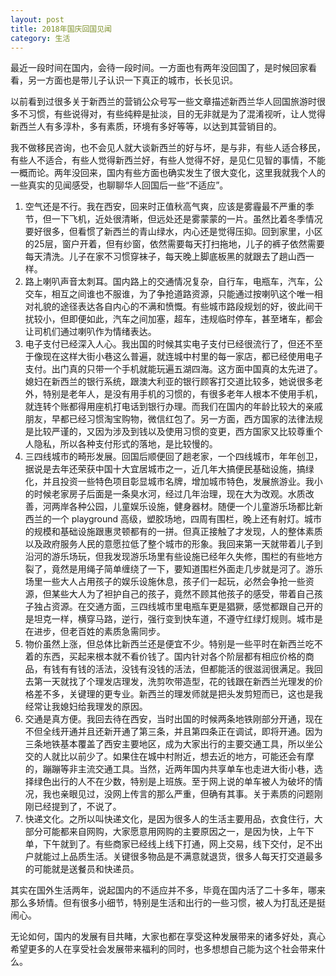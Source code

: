 ```yaml
---
layout: post
title: 2018年国庆回国见闻
category: 生活
---
```


最近一段时间在国内，会待一段时间。一方面也有两年没回国了，是时候回家看看，另一方面也是带儿子认识一下真正的城市，长长见识。

以前看到过很多关于新西兰的营销公众号写一些文章描述新西兰华人回国旅游时很多不习惯，有些说得对，有些纯粹是扯淡，目的无非就是为了混淆视听，让人觉得新西兰人有多淳朴，多有素质，环境有多好等等，以达到其营销目的。

我不做移民咨询，也不会见人就大谈新西兰的好与坏，是与非，有些人适合移民，有些人不适合，有些人觉得新西兰好，有些人觉得不好，是见仁见智的事情，不能一概而论。两年没回来，国内有些方面也确实发生了很大变化，这里我就我个人的一些真实的见闻感受，也聊聊华人回国后一些“不适应”。

1. 空气还是不行。我在西安，回来时正值秋高气爽，应该是雾霾最不严重的季节，但一下飞机，近处很清晰，但远处还是雾蒙蒙的一片。虽然比着冬季情况要好很多，但看惯了新西兰的青山绿水，内心还是觉得压抑。回到家里，小区的25层，窗户开着，但有纱窗，依然需要每天打扫拖地，儿子的裤子依然需要每天清洗。儿子在家不习惯穿袜子，每天晚上脚底板黑的就跟去了趟山西一样。
2. 路上喇叭声音太刺耳。国内路上的交通情况复杂，自行车，电瓶车，汽车，公交车，相互之间谁也不服谁，为了争抢道路资源，只能通过按喇叭这个唯一相对礼貌的途径表达各自内心的不满和愤慨。有些城市路段规划的好，彼此间干扰较小，但即便如此，汽车之间加塞，超车，违规临时停车，甚至堵车，都会让司机们通过喇叭作为情绪表达。
3. 电子支付已经深入人心。我出国的时候其实电子支付已经很流行了，但还不至于像现在这样大街小巷这么普遍，就连城中村里的每一家店，都已经使用电子支付。出门真的只带一个手机就能玩遍五湖四海。这方面中国真的太先进了。媳妇在新西兰的银行系统，跟澳大利亚的银行顾客打交道比较多，她说很多老外，特别是老年人，是没有用手机的习惯的，有很多老年人根本不使用手机，就连转个账都得用座机打电话到银行办理。而我们在国内的年龄比较大的亲戚朋友，早都已经习惯淘宝购物，微信红包了。另一方面，西方国家的法律法规是比较严谨的，又因为涉及到钱以及使用习惯的变更，西方国家又比较尊重个人隐私，所以各种支付形式的落地，是比较慢的。
4. 三四线城市的畸形发展。回国后顺便回了趟老家，一个四线城市，年年创卫，据说是去年还荣获中国十大宜居城市之一，近几年大搞便民基础设施，搞绿化，并且投资一些特色项目彰显城市名牌，增加城市特色，发展旅游业。我小的时候老家房子后面是一条臭水河，经过几年治理，现在大为改观。水质改善，河两岸各种公园，儿童娱乐设施，健身器材。随便一个儿童游乐场都比新西兰的一个 playground 高级，塑胶场地，四周有围栏，晚上还有射灯。城市的规模和基础设施跟惠灵顿都有的一拼。但真正接触了才发现，人的整体素质以及政府服务人民的意愿拉低了整个城市的形象。我回来第一天就带着儿子到沿河的游乐场玩，但我发现游乐场里有些设施已经年久失修，围栏的有些地方裂了，竟然是用绳子简单缠绕了一下，要知道围栏外面走几步就是河了。游乐场里一些大人占用孩子的娱乐设施休息，孩子们一起玩，必然会争抢一些资源，但某些大人为了袒护自己的孩子，竟然不顾其他孩子的感受，带着自己孩子独占资源。在交通方面，三四线城市里电瓶车更是猖獗，感觉都跟自己开的是坦克一样，横穿马路，逆行，强行变到快车道，不遵守红绿灯规则。城市是在进步，但老百姓的素质急需同步。
5. 物价虽然上涨，但总体比新西兰还是便宜不少。特别是一些平时在新西兰吃不着的东西，买起来根本就不看价钱了。国内针对各个阶层都有相应价格的商品，有钱有有钱的活法，没钱有没钱的活法，但都能活的很滋润很满足。我回去第一天就找了个理发店理发，洗剪吹带造型，花的钱跟在新西兰光理发的价格差不多，关键理的更专业。新西兰的理发师就是把头发剪短而已，这也是我经常让我媳妇给我理发的原因。
6. 交通是真方便。我回去待在西安，当时出国的时候两条地铁刚部分开通，现在不但全线开通并且还新开通了第三条，并且第四条正在调试，即将开通。因为三条地铁基本覆盖了西安主要地区，成为大家出行的主要交通工具，所以坐公交的人就比以前少了。如果住在城中村附近，想去近的地方，可能还会有摩的，蹦蹦等非主流交通工具。当然，近两年国内共享单车也走进大街小巷，选择绿色出行的人不在少数，特别是上班族。至于网上说的单车被人为破坏的情况，我也亲眼见过，没网上传言的那么严重，但确有其事。关于素质的问题刚刚已经提到了，不说了。
7. 快递文化。之所以叫快递文化，是因为很多人的生活主要用品，衣食住行，大部分可能都来自网购，大家愿意用网购的主要原因之一，是因为快，上午下单，下午就到了。有些商家已经线上线下打通，网上交易，线下交付，足不出户就能过上品质生活。关键很多物品是不满意就退货，很多人每天打交道最多的可能就是送餐员和快递员。

其实在国外生活两年，说起国内的不适应并不多，毕竟在国内活了二十多年，哪来那么多矫情。但有很多小细节，特别是生活和出行的一些习惯，被人为打乱还是挺闹心。

无论如何，国内的发展有目共睹，大家也都在享受这种发展带来的诸多好处，真心希望更多的人在享受社会发展带来福利的同时，也多想想自己能为这个社会带来什么。
